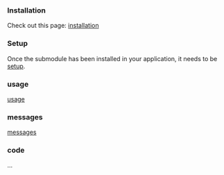 
<!--@include: ../../src/windows/docs/intro.md-->

### Installation

Check out this page: [installation](../../src/tabsets/docs/installation.md)

### Setup

Once the submodule has been installed in your application, it needs to be [setup](../../src/tabsts/docs/setup.md).

### usage

[usage](../../src/tabsets/docs/usage.md)

### messages

[messages](../../src/tabsets/docs/messages.md)

### code

...
